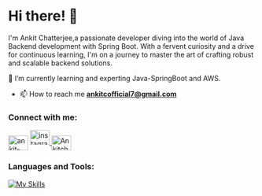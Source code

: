 # Hi there! 👋

I'm Ankit Chatterjee,a passionate developer diving into the world of Java Backend development with Spring Boot. With a fervent curiosity and a drive for continuous learning, I'm on a journey to master the art of crafting robust and scalable backend solutions.


🌱 I’m currently learning and experting Java-SpringBoot and AWS.

- 📫 How to reach me **ankitcofficial7@gmail.com**

 

<h3 align="left">Connect with me:</h3>
<p align="left">
<a href="https://www.linkedin.com/in/ankit-chatterjee-2021/" target="blank"><img align="center" src="https://raw.githubusercontent.com/rahuldkjain/github-profile-readme-generator/master/src/images/icons/Social/linked-in-alt.svg" alt="ankit-chatterjee-2021" height="30" width="40" /></a>
<a href="https://www.instagram.com/sir_ankitchatterjee/" target="_blank">
    <img src="https://raw.githubusercontent.com/maurodesouza/profile-readme-generator/master/src/assets/icons/social/instagram/default.svg" width="40" height="30" alt="instagram logo"  />
  </a>
<a href="https://leetcode.com/Ankitchatterjee/" target="blank"><img align="center" src="https://raw.githubusercontent.com/rahuldkjain/github-profile-readme-generator/master/src/images/icons/Social/leet-code.svg" alt="Ankitchatterjee" height="30" width="40" /></a>
</p>

### Languages and Tools:


[![My Skills](https://skillicons.dev/icons?i=java,hibernate,idea,maven,mongodb,mysql,postman,spring&theme=light)](https://skillicons.dev)

